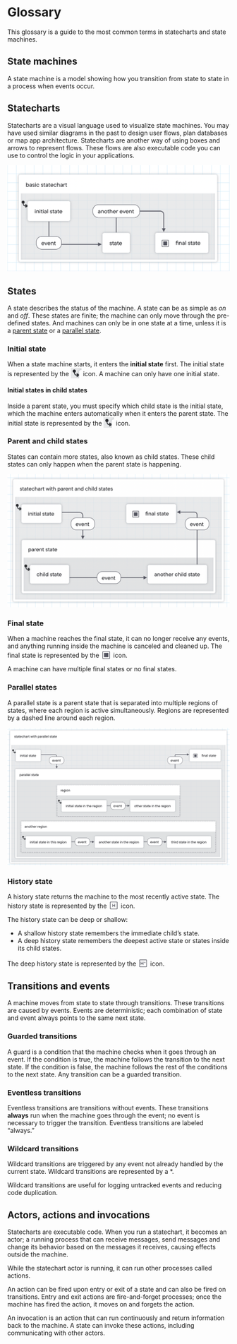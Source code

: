 # Glossary

This glossary is a guide to the most common terms in statecharts and state machines.

## State machines

A state machine is a model showing how you transition from state to state in a process when events occur.

## Statecharts

Statecharts are a visual language used to visualize state machines. You may have used similar diagrams in the past to design user flows, plan databases or map app architecture. Statecharts are another way of using boxes and arrows to represent flows. These flows are also executable code you can use to control the logic in your applications.

![basic statechart with an initial state transitioning through an event to another state, then transitioning through another event to a final state.](./basic-statechart.png)

## States

A state describes the status of the machine. A state can be as simple as _on_ and _off_. These states are finite; the machine can only move through the pre-defined states. And machines can only be in one state at a time, unless it is a [parent state](#parent-and-child-states) or a [parallel state](#parallel-states).

### Initial state

When a state machine starts, it enters the **initial state** first. The initial state is represented by the <img alt='filled circle with an arrow pointing from the circle to the initial state' src='./initial-state-icon.png' height='24' width='24' style='display: inline; margin-bottom: -5px' /> icon. A machine can only have one initial state.

<!-- What a state might be -->

#### Initial states in child states

Inside a parent state, you must specify which child state is the initial state, which the machine enters automatically when it enters the parent state. The initial state is represented by the <img alt='filled circle with an arrow pointing from the circle to the initial state' src='./initial-state-icon.png' height='24' width='24' style='display: inline; margin-bottom: -5px' /> icon.

<!-- What is a typical initial state -->

### Parent and child states

States can contain more states, also known as child states. These child states can only happen when the parent state is happening.

<!-- Why you might use parent and child states -->

![statechart with an initial state transitioning through an event to a parent state which contains two states. The second state transitions through an event to the final state.](./statechart-with-parent-and-child-states.png)

### Final state

When a machine reaches the final state, it can no longer receive any events, and anything running inside the machine is canceled and cleaned up. The final state is represented by the <img alt='box with a surrounding border' src='./final-state-icon.png' height='24' width='24' style='display: inline; margin-bottom: -6px' /> icon.

A machine can have multiple final states or no final states.

<!-- What makes a typical final state, and when might you have no final states or multiple final states -->

### Parallel states

A parallel state is a parent state that is separated into multiple regions of states, where each region is active simultaneously. Regions are represented by a dashed line around each region.

<!-- Why you might use parallel states -->

![basic statechart with an initial state transitioning through an event to a parallel state which contains two regions. Each region has its own states. There’s an event from the parallel state which ends in the final state.](./statechart-with-parallel-state.png)

### History state

A history state returns the machine to the most recently active state. The history state is represented by the <img alt='box with an H inside' src='./history-state-icon.png' height='24' width='24' style='display: inline; margin-bottom: -6px' /> icon.

The history state can be deep or shallow:

- A shallow history state remembers the immediate child’s state.
- A deep history state remembers the deepest active state or states inside its child states.

The deep history state is represented by the <img alt='box with an H and asterisk inside' src='./deep-history-state-icon.png' height='24' width='24' style='display: inline; margin-bottom: -6px' /> icon.

<!-- What you might use a shallow history state for -->

<!-- What you might use a deep history state for -->

## Transitions and events

A machine moves from state to state through transitions. These transitions are caused by events. Events are deterministic; each combination of state and event always points to the same next state.

<!-- What is a typical event -->

### Guarded transitions

A guard is a condition that the machine checks when it goes through an event. If the condition is true, the machine follows the transition to the next state. If the condition is false, the machine follows the rest of the conditions to the next state. Any transition can be a guarded transition.

<!-- What you might use a guard for -->

### Eventless transitions

Eventless transitions are transitions without events. These transitions **always** run when the machine goes through the event; no event is necessary to trigger the transition. Eventless transitions are labeled “always.”

<!-- What you might use an eventless transition for -->

### Wildcard transitions

Wildcard transitions are triggered by any event not already handled by the current state. Wildcard transitions are represented by a \*.

Wildcard transitions are useful for logging untracked events and reducing code duplication.

<!-- What you might use a wildcard transition for -->

<!-- #### Partial wildcard transitions -->

<!-- Will be in v5 -->

<!-- ### Raised events -->

<!-- Will be in v5 -->

## Actors, actions and invocations

Statecharts are executable code. When you run a statechart, it becomes an actor; a running process that can receive messages, send messages and change its behavior based on the messages it receives, causing effects outside the machine.

While the statechart actor is running, it can run other processes called actions.

An action can be fired upon entry or exit of a state and can also be fired on transitions. Entry and exit actions are fire-and-forget processes; once the machine has fired the action, it moves on and forgets the action.

<!-- What you might use an action (on a state) for -->

<!-- What you might use an action transition for -->

An invocation is an action that can run continuously and return information back to the machine. A state can invoke these actions, including communicating with other actors.
